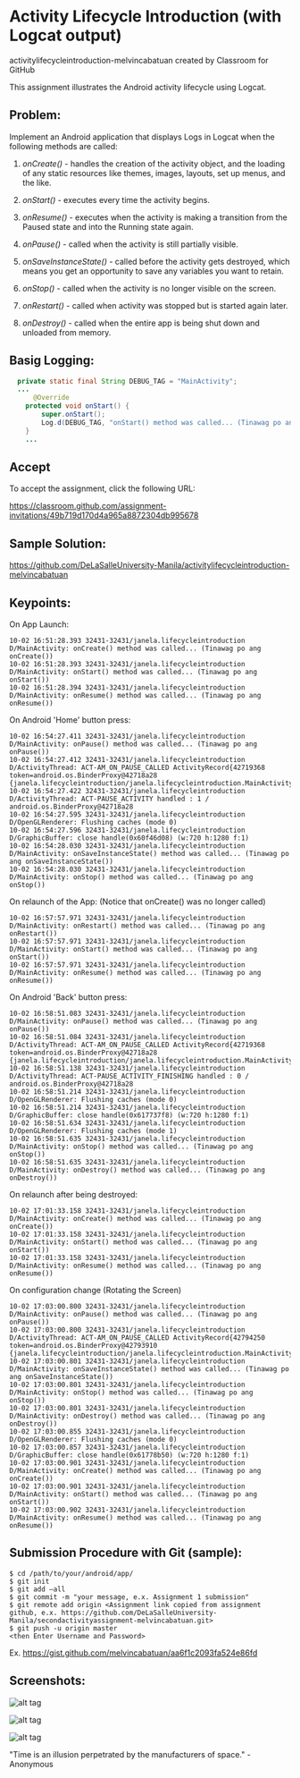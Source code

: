 # Activity Lifecycle Introduction (with Logcat output)

activitylifecycleintroduction-melvincabatuan created by Classroom for GitHub

This assignment illustrates the Android activity lifecycle using Logcat.

## Problem:

Implement an Android application that displays Logs in Logcat when the following methods are called:

1. *onCreate()* - handles the creation of the activity object, and the loading of any static resources like themes, images, layouts, set up menus, and the like.

2. *onStart()* - executes every time the activity begins.

3. *onResume()* - executes when the activity is making a transition from the Paused state and into the Running state again.

4. *onPause()* - called when the activity is still partially visible.

5. *onSaveInstanceState()* - called before the activity gets destroyed, which means you get an opportunity to save any variables you want to retain.

6. *onStop()* - called when the activity is no longer visible on the screen.

7. *onRestart()* - called when activity was stopped but is started again later.

8. *onDestroy()* - called when the entire app is being shut down and unloaded from memory.


## Basig Logging:

```Java
  private static final String DEBUG_TAG = "MainActivity";
  ...
      @Override
    protected void onStart() {
        super.onStart();
        Log.d(DEBUG_TAG, "onStart() method was called... (Tinawag po ang onStart())");
    }
    ...
```


## Accept

To accept the assignment, click the following URL:

 https://classroom.github.com/assignment-invitations/49b719d170d4a965a8872304db995678  


## Sample Solution:

https://github.com/DeLaSalleUniversity-Manila/activitylifecycleintroduction-melvincabatuan


## Keypoints:

On App Launch:

```shell
10-02 16:51:28.393 32431-32431/janela.lifecycleintroduction D/MainActivity: onCreate() method was called... (Tinawag po ang onCreate())
10-02 16:51:28.393 32431-32431/janela.lifecycleintroduction D/MainActivity: onStart() method was called... (Tinawag po ang onStart())
10-02 16:51:28.394 32431-32431/janela.lifecycleintroduction D/MainActivity: onResume() method was called... (Tinawag po ang onResume())
```


On Android 'Home' button press: 
```shell
10-02 16:54:27.411 32431-32431/janela.lifecycleintroduction D/MainActivity: onPause() method was called... (Tinawag po ang onPause())
10-02 16:54:27.412 32431-32431/janela.lifecycleintroduction D/ActivityThread: ACT-AM_ON_PAUSE_CALLED ActivityRecord{42719368 token=android.os.BinderProxy@42718a28 {janela.lifecycleintroduction/janela.lifecycleintroduction.MainActivity}}
10-02 16:54:27.422 32431-32431/janela.lifecycleintroduction D/ActivityThread: ACT-PAUSE_ACTIVITY handled : 1 / android.os.BinderProxy@42718a28
10-02 16:54:27.595 32431-32431/janela.lifecycleintroduction D/OpenGLRenderer: Flushing caches (mode 0)
10-02 16:54:27.596 32431-32431/janela.lifecycleintroduction D/GraphicBuffer: close handle(0x60f46d08) (w:720 h:1280 f:1)
10-02 16:54:28.030 32431-32431/janela.lifecycleintroduction D/MainActivity: onSaveInstanceState() method was called... (Tinawag po ang onSaveInstanceState())
10-02 16:54:28.030 32431-32431/janela.lifecycleintroduction D/MainActivity: onStop() method was called... (Tinawag po ang onStop())
```


On relaunch of the App: (Notice that onCreate() was no longer called)
```shell
10-02 16:57:57.971 32431-32431/janela.lifecycleintroduction D/MainActivity: onRestart() method was called... (Tinawag po ang onRestart())
10-02 16:57:57.971 32431-32431/janela.lifecycleintroduction D/MainActivity: onStart() method was called... (Tinawag po ang onStart())
10-02 16:57:57.971 32431-32431/janela.lifecycleintroduction D/MainActivity: onResume() method was called... (Tinawag po ang onResume())
```


On Android 'Back' button press:
```shell
10-02 16:58:51.083 32431-32431/janela.lifecycleintroduction D/MainActivity: onPause() method was called... (Tinawag po ang onPause())
10-02 16:58:51.084 32431-32431/janela.lifecycleintroduction D/ActivityThread: ACT-AM_ON_PAUSE_CALLED ActivityRecord{42719368 token=android.os.BinderProxy@42718a28 {janela.lifecycleintroduction/janela.lifecycleintroduction.MainActivity}}
10-02 16:58:51.138 32431-32431/janela.lifecycleintroduction D/ActivityThread: ACT-PAUSE_ACTIVITY_FINISHING handled : 0 / android.os.BinderProxy@42718a28
10-02 16:58:51.214 32431-32431/janela.lifecycleintroduction D/OpenGLRenderer: Flushing caches (mode 0)
10-02 16:58:51.214 32431-32431/janela.lifecycleintroduction D/GraphicBuffer: close handle(0x617737f8) (w:720 h:1280 f:1)
10-02 16:58:51.634 32431-32431/janela.lifecycleintroduction D/OpenGLRenderer: Flushing caches (mode 1)
10-02 16:58:51.635 32431-32431/janela.lifecycleintroduction D/MainActivity: onStop() method was called... (Tinawag po ang onStop())
10-02 16:58:51.635 32431-32431/janela.lifecycleintroduction D/MainActivity: onDestroy() method was called... (Tinawag po ang onDestroy())
```


On relaunch after being destroyed:
```shell
10-02 17:01:33.158 32431-32431/janela.lifecycleintroduction D/MainActivity: onCreate() method was called... (Tinawag po ang onCreate())
10-02 17:01:33.158 32431-32431/janela.lifecycleintroduction D/MainActivity: onStart() method was called... (Tinawag po ang onStart())
10-02 17:01:33.158 32431-32431/janela.lifecycleintroduction D/MainActivity: onResume() method was called... (Tinawag po ang onResume())
```


On configuration change (Rotating the Screen)
```shell
10-02 17:03:00.800 32431-32431/janela.lifecycleintroduction D/MainActivity: onPause() method was called... (Tinawag po ang onPause())
10-02 17:03:00.800 32431-32431/janela.lifecycleintroduction D/ActivityThread: ACT-AM_ON_PAUSE_CALLED ActivityRecord{42794250 token=android.os.BinderProxy@42793910 {janela.lifecycleintroduction/janela.lifecycleintroduction.MainActivity}}
10-02 17:03:00.801 32431-32431/janela.lifecycleintroduction D/MainActivity: onSaveInstanceState() method was called... (Tinawag po ang onSaveInstanceState())
10-02 17:03:00.801 32431-32431/janela.lifecycleintroduction D/MainActivity: onStop() method was called... (Tinawag po ang onStop())
10-02 17:03:00.801 32431-32431/janela.lifecycleintroduction D/MainActivity: onDestroy() method was called... (Tinawag po ang onDestroy())
10-02 17:03:00.855 32431-32431/janela.lifecycleintroduction D/OpenGLRenderer: Flushing caches (mode 0)
10-02 17:03:00.857 32431-32431/janela.lifecycleintroduction D/GraphicBuffer: close handle(0x61778b50) (w:720 h:1280 f:1)
10-02 17:03:00.901 32431-32431/janela.lifecycleintroduction D/MainActivity: onCreate() method was called... (Tinawag po ang onCreate())
10-02 17:03:00.901 32431-32431/janela.lifecycleintroduction D/MainActivity: onStart() method was called... (Tinawag po ang onStart())
10-02 17:03:00.902 32431-32431/janela.lifecycleintroduction D/MainActivity: onResume() method was called... (Tinawag po ang onResume())
```



## Submission Procedure with Git (sample): 

```shell
$ cd /path/to/your/android/app/
$ git init
$ git add –all
$ git commit -m "your message, e.x. Assignment 1 submission"
$ git remote add origin <Assignment link copied from assignment github, e.x. https://github.com/DeLaSalleUniversity-Manila/secondactivityassignment-melvincabatuan.git>
$ git push -u origin master
<then Enter Username and Password>
```

Ex. https://gist.github.com/melvincabatuan/aa6f1c2093fa524e86fd 


## Screenshots:

![alt tag](https://github.com/DeLaSalleUniversity-Manila/activitylifecycleintroduction-melvincabatuan/blob/master/2015-10-02-16:53:45.png)

![alt tag](https://github.com/DeLaSalleUniversity-Manila/activitylifecycleintroduction-melvincabatuan/blob/master/device-2015-10-02-170904.png)

![alt tag](https://github.com/DeLaSalleUniversity-Manila/activitylifecycleintroduction-melvincabatuan/blob/master/2015-10-02-17:06:23.png)

"Time is an illusion perpetrated by the manufacturers of space." - Anonymous
